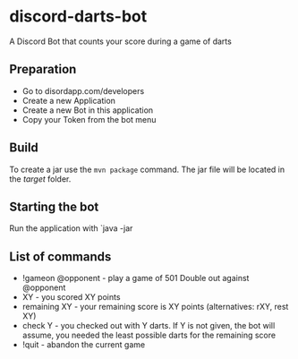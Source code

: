 # discord-darts-bot
A Discord Bot that counts your score during a game of darts

## Preparation
- Go to disordapp.com/developers
- Create a new Application
- Create a new Bot in this application
- Copy your Token from the bot menu

## Build
To create a jar use the `mvn package` command.
The jar file will be located in the _target_ folder.

## Starting the bot
Run the application with `java -jar <path to your jar file> <your bot token>

## List of commands
- !gameon @opponent - play a game of 501 Double out against @opponent
- XY - you scored XY points
- remaining XY - your remaining score is XY points (alternatives: rXY, rest XY)
- check Y - you checked out with Y darts. If Y is not given, the bot will assume, you needed the least possible darts for the remaining score
- !quit - abandon the current game
